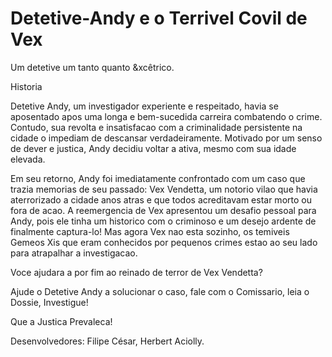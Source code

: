 # Detetive-Andy e o Terrivel Covil de Vex
Um detetive um tanto quanto &amp;xcêtrico.

Historia

Detetive Andy, um investigador experiente e respeitado, havia se aposentado apos uma longa e bem-sucedida carreira combatendo o crime. Contudo, sua revolta e insatisfacao com a criminalidade persistente na cidade o impediam de descansar verdadeiramente. Motivado por um senso de dever e justica, Andy decidiu voltar a ativa, mesmo com sua idade elevada.

Em seu retorno, Andy foi imediatamente confrontado com um caso que trazia memorias de seu passado: Vex Vendetta, um notorio vilao que havia aterrorizado a cidade anos atras e que todos acreditavam estar morto ou fora de acao. A reemergencia de Vex apresentou um desafio pessoal para Andy, pois ele tinha um historico com o criminoso e um desejo ardente de finalmente captura-lo! Mas agora Vex nao esta sozinho, os temiveis Gemeos Xis que eram conhecidos por pequenos crimes estao ao seu lado para atrapalhar a investigacao.

Voce ajudara a por fim ao reinado de terror de Vex Vendetta?

Ajude o Detetive Andy a solucionar o caso, fale com o Comissario, leia o Dossie, Investigue! 

Que a Justica Prevaleca!


Desenvolvedores: Filipe César, Herbert Aciolly. 
